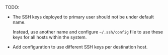 
TODO:

*   The SSH keys deployed to primary user should not be under default name.

    Instead, use another name and configure `~/.ssh/config` file to use these
    keys for all hosts within the system. 

*   Add configuration to use different SSH keys per destination host.


